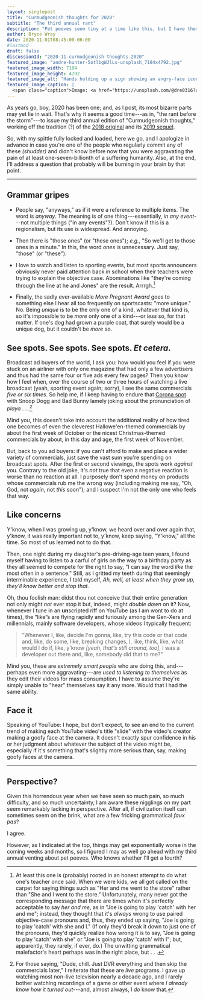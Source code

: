 ```yaml
---
layout: singlepost
title: "Curmudgeonish thoughts for 2020"
subtitle: "The third annual rant"
description: "Pet peeves seem tiny at a time like this, but I have them nonetheless."
author: Bryce Wray
date: 2020-11-01T08:45:00-06:00
#lastmod
draft: false
discussionId: "2020-11-curmudgeonish-thoughts-2020"
featured_image: "andre-hunter-5otlbgWJlLs-unsplash_7184x4792.jpg"
featured_image_width: 7184
featured_image_height: 4792
featured_image_alt: "Hands holding up a sign showing an angry-face icon"
featured_image_caption: |
  <span class="caption">Image: <a href="https://unsplash.com/@dre0316?utm_source=unsplash&amp;utm_medium=referral&amp;utm_content=creditCopyText">Andre Hunter</a>; <a href="https://unsplash.com/s/photos/angry?utm_source=unsplash&amp;utm_medium=referral&amp;utm_content=creditCopyText">Unsplash</a></span>
---
```


As years go, boy, 2020 has been one; and, as I post, its most bizarre parts may yet lie in wait. That's why it seems a good time---as in, "the rant before the storm"---to issue my third annual edition of "Curmudgeonish thoughts," working off the tradition (?) of the [2018 original](/posts/2018/11/some-curmudgeonish-thoughts) and its [2019 sequel](/posts/2019/11/curmudgeonish-2019).

So, with my spittle fully locked and loaded, here we go, and I apologize in advance in case you're one of the people who regularly commit any of these *(shudder)* and didn't know before now that you were aggravating the pain of at least one-seven-billionth of a suffering humanity. Also, at the end, I'll address a question that probably will be burning in your brain by that point.

---- 

## Grammar gripes

- People say, "anyways," as if it were a reference to multiple items. The word is *anyway*. The meaning is of one thing---essentially, *in any event*---not multiple things ("in any events"?). Don't know if this is a regionalism, but its use is widespread. And annoying.

- Then there is "those ones" (or "these ones"); *e.g.*, "So we'll get to those ones in a minute." In this, the word  *ones* is unnecessary. Just say, "those" (or "these").

- I love to watch and listen to sporting events, but most sports announcers obviously never paid attention back in school when their teachers were trying to explain the objective case. Abominations like "they're coming through the line at he and Jones" are the result. Arrrgh.[^whyNomObj]

- Finally, the sadly ever-available *More Pregnant Award* goes to something else I hear all too frequently on sportscasts: "more unique." No. Being *unique* is to be the only one of a kind, whatever that kind is, so it's impossible to be *more* only one of a kind---or *less* so, for that matter. If one's dog had grown a purple coat, that surely would be a unique dog, but it couldn't be *more* so.

[^whyNomObj]: At least this one is (probably) rooted in an honest attempt to do what one's teacher once said. When we were kids, we all got called on the carpet for saying things such as "Her and me went to the store" rather than "She and I went to the store." Unfortunately, many never got the corresponding message that there are times when it's perfectly acceptable to say *her and me*, as in "Joe is going to play 'catch' with her and me"; instead, they thought that it's *always* wrong to use paired objective-case pronouns and, thus, they ended up saying, "Joe is going to play 'catch' with she and I." (If only they'd break it down to just one of the pronouns, they'd quickly realize how wrong it is to say, "Joe is going to play 'catch' with she" or "Joe is going to play 'catch' with I"; but, apparently, they rarely, if ever, do.) The unwitting grammatical malefactor's heart perhaps was in the right place, but&nbsp;.&nbsp;.&nbsp;.

## See spots. See spots. See spots. *Et&nbsp;cetera*.

Broadcast ad buyers of the world, I ask you: how would you feel if you were stuck on an airliner with only one magazine that had only a few advertisers and thus had the same four or five ads every few pages? Then you know how I feel when, over the course of two or three hours of watching a live broadcast (yeah, sporting event again; sorry), I see  the same commercials *five or six times*. So help me, if I keep having to endure that [Corona spot](https://www.ispot.tv/ad/tVLp/corona-extra-shellphone-featuring-snoop-dogg-bad-bunny) with Snoop Dogg and Bad Bunny lamely joking about the pronunciation of *playa*&nbsp;.&nbsp;.&nbsp;.[^DVRads]

[^DVRads]: For those saying, "Dude, chill. Just DVR everything and then skip the commercials later," I reiterate that these are *live* programs. I gave up watching most non-live television nearly a decade ago, and I rarely bother watching recordings of a game or other event where *I already know how it turned out*---and, almost always, I *do* know that.

Mind you, this doesn't take into account the additional reality of how tired one becomes of even the cleverest Hallowe'en-themed commercials by about the first week of October or the nicest Christmas-themed commercials by about, in this day and age, the first week of November.

But, back to you ad buyers: if you can't afford to make and place a wider variety of commercials, just save the vast sum you're spending on broadcast spots. After the first or second viewings, the spots work *against* you. Contrary to the old joke, it's *not* true that even a negative reaction is worse than no reaction at all. I purposely don't spend money on products whose commercials rub me the wrong way (including making me say, "Oh, God, not *again*, not *this* soon"); and I suspect I'm not the only one who feels that way.

## Like concerns

Y'know, when I was growing up, y'know, we heard over and over again that, y'know, it was really important not to, y'know, keep saying, "Y'know," all the time. So most of us learned not to do that.

Then, one night during my daughter's pre-driving-age teen years, I found myself having to listen to a carful of girls on the way to a birthday party as they all seemed to compete for the right to say, "I can say the word *like* the most often in a sentence." Still, as I gritted my teeth during that seemingly interminable experience, I told myself, *Ah, well, at least when they grow up, they'll know better and stop that.*

Oh, thou foolish man: didst thou not conceive that their entire generation not only might *not* ever stop it but, indeed, might *double down* on it? Now, whenever I tune in an **un**scripted riff on YouTube (as I am wont to do at times), the “like”s are flying rapidly and furiously among the Gen-Xers and millennials, mainly software developers, whose videos I typically frequent:

> "Whenever I, like, decide I'm gonna, like, try this code or that code and, like, do some, like, breaking changes, I, like, think, like, what would I do if, like, y'know *[yeah, that's still around, too]*, I was a developer out there and, like, somebody did that to me?"

Mind you, these are *extremely smart people* who are doing this, and---perhaps even more aggravating---are *used to listening to themselves* as they edit their videos for mass consumption. I have to assume they're simply unable to "hear" themselves say it any more. Would that I had the same ability.

## Face it

Speaking of YouTube: I hope, but don't expect, to see an end to the current trend of making each YouTube video's title "slide" with the video's creator making a goofy face at the camera. It doesn't exactly spur confidence in his or her judgment about whatever the subject of the video might be, especially if it's something that's slightly more serious than, say, making goofy faces at the camera.

---- 

## Perspective?

Given this horrendous year when we have seen so much pain, so much difficulty, and so much uncertainty, I am aware these nigglings on my part seem remarkably lacking in perspective. After all, if civilization itself can sometimes seem on the brink, what are a few fricking grammatical *faux pas*?

I agree.

However, as I indicated at the top, things may get exponentially worse in the coming weeks and months, so I figured I may as well go ahead with my third annual venting about pet peeves. Who knows whether I'll get a fourth?